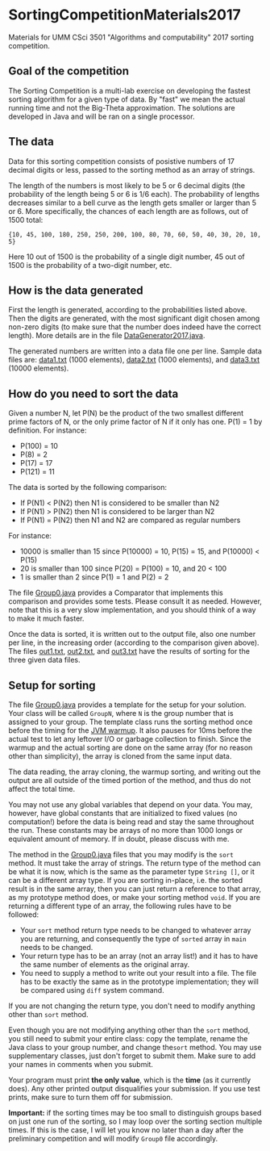 # SortingCompetitionMaterials2017

Materials for UMM CSci 3501 "Algorithms and computability" 2017 sorting competition.

## Goal of the competition

The Sorting Competition is a multi-lab exercise on developing the fastest sorting algorithm for a given type of data. By "fast" we mean the actual running time and not the Big-Theta approximation. The solutions are developed in Java and will be ran on a single processor.

## The data

Data for this sorting competition consists of posistive numbers of 17 decimal digits or less, passed to the sorting 
method as an array of strings. 

The length of the numbers is most likely to be 5 or 6 decimal digits (the probability of the length being 5 or 6 is 1/6 each). The probability of lengths decreases similar to a bell curve as the length gets smaller or larger than 5 or 6. More specifically, the chances of each length are as follows, out of 1500 total:
```
{10, 45, 100, 180, 250, 250, 200, 100, 80, 70, 60, 50, 40, 30, 20, 10, 5}
``` 
Here 10 out of 1500 is the probability of a single digit number, 45 out of 1500 is the probability of a two-digit number, etc.

## How is the data generated

First the length is generated, according to the probabilities listed above. Then the digits are generated, with the most significant digit chosen among non-zero digits (to make sure that the number does indeed have the correct length). More details are in the file [DataGenerator2017.java](src/DataGenerator2017.java).

The generated numbers are written into a data file one per line. Sample data files are: [data1.txt](data1.txt) (1000 elements), [data2.txt](data2.txt) (1000 elements), and [data3.txt](data3.txt) (10000 elements). 

## How do you need to sort the data 

Given a number N, let P(N) be the product of the two smallest different prime factors of N, or the only prime factor of N
if it only has one. P(1) = 1 by definition. For instance:

* P(100) = 10 
* P(8) = 2
* P(17) = 17
* P(121) = 11

The data is sorted by the following comparison:

* If P(N1) < P(N2) then N1 is considered to be smaller than N2
* If P(N1) > P(N2) then N1 is considered to be larger than N2
* If P(N1) = P(N2) then N1 and N2 are compared as regular numbers

For instance:

* 10000 is smaller than 15 since P(10000) = 10, P(15) = 15, and P(10000) < P(15)
* 20 is smaller than 100 since P(20) = P(100) = 10, and 20 < 100
* 1 is smaller than 2 since P(1) = 1 and P(2) = 2 

The file [Group0.java](src/Group0.java) provides a Comparator that implements this comparison and provides some tests. Please
consult it as needed. However, note that this is a very slow implementation, and you should think of a way to make it much faster. 

Once the data is sorted, it is written out to the output file, also one number per line, in the increasing order (according to the comparison given above). The files [out1.txt](out1.txt), [out2.txt](out2.txt), and [out3.txt](out3.txt) have the results of sorting for the three given data files. 

## Setup for sorting
The file [Group0.java](src/Group0.java) provides a template for the setup for your solution. Your class will be called `GroupN`, where `N` is the group number that is assigned to your group. The template class runs the sorting method once before the timing for the [JVM warmup](https://www.ibm.com/developerworks/library/j-jtp12214/index.html). It also pauses for 10ms before the actual test to let any leftover I/O or garbage collection to finish. Since the warmup and the actual sorting are done on the same array (for no reason other than simplicity), the array is cloned from the same input data. 

The data reading, the array cloning, the warmup sorting, and writing out the output are all outside of the timed portion of the method, and thus do not affect the total time. 

You may not use any global variables that depend on your data. You may, however, have global constants that are initialized to fixed values (no computation!) before the data is being read and stay the same throughout the run. These constants may be arrays of no more than 1000 longs or equivalent amount of memory. If in doubt, please discuss with me. 

The method in the [Group0.java](src/Group0.java) files that you may modify is the `sort` method. It must take the array of strings. The return type of the method can be what it is now, which is the same as the parameter type `String []`, or it can be a different array type. If you are sorting in-place, i.e. the sorted result is in the same array, then you can just return a reference to that array, as my prototype method does, or make your sorting method `void`. If you are returning a different type of an array, the following rules have to be followed:
* Your `sort` method return type needs to be changed to whatever  array you are returning, and consequently the type of `sorted` array in `main` needs to be changed. 
* Your return type has to be an array (not an array list!) and it has to have the same number of elements as the original array. 
* You need to supply a method to write out your result into a file. The file has to be exactly the same as in the prototype implementation; they will be compared using `diff` system command. 

If you are not changing the return type, you don't need to modify anything other than `sort` method. 

Even though you are not modifying anything other than the `sort` method, you still need to submit your entire class: copy the template, rename the Java class to your group number, and change the`sort` method. You may use supplementary classes, just don't forget to submit them. Make sure to add your names in comments when you submit. 

Your program must print **the only value**, which is the **time** (as it currently does). Any other printed output disqualifies your submission. If you use test prints, make sure to turn them off for submission. 

**Important:** if the sorting times may be too small to distinguish groups based on just one run of the sorting, so I may loop over the sorting section multiple times. If this is the case, I will let you know no later than a day after the preliminary competition and will modify `Group0` file accordingly.  



